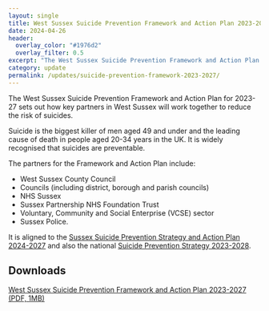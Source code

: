 ```yaml
---
layout: single
title: West Sussex Suicide Prevention Framework and Action Plan 2023-2027
date: 2024-04-26
header: 
  overlay_color: "#1976d2"
  overlay_filter: 0.5
excerpt: "The West Sussex Suicide Prevention Framework and Action Plan for 2023-27 sets out how key partners in West Sussex will work together to reduce the risk of suicides."
category: update
permalink: /updates/suicide-prevention-framework-2023-2027/
---
```


The West Sussex Suicide Prevention Framework and Action Plan for 2023-27 sets out how key partners in West Sussex will work together to reduce the risk of suicides.

Suicide is the biggest killer of men aged 49 and under and the leading cause of death in people aged 20-34 years in the UK. It is widely recognised that suicides are preventable.

The partners for the Framework and Action Plan include:

- West Sussex County Council
- Councils (including district, borough and parish councils)
- NHS Sussex
- Sussex Partnership NHS Foundation Trust
- Voluntary, Community and Social Enterprise (VCSE) sector
- Sussex Police.

It is aligned to the [Sussex Suicide Prevention Strategy and Action Plan 2024-2027](https://westsussex.moderngov.co.uk/documents/s44178/Appendix%201.pdf) and also the national [Suicide Prevention Strategy 2023-2028](https://www.gov.uk/government/publications/suicide-prevention-strategy-for-england-2023-to-2028).

## Downloads
[West Sussex Suicide Prevention Framework and Action Plan 2023-2027 (PDF, 1MB)](https://www.westsussex.gov.uk/media/20480/ws_suicide_prevention_framework_2023_27.pdf)
